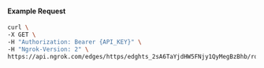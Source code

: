 <!-- Code generated for API Clients. DO NOT EDIT. -->

#### Example Request

```bash
curl \
-X GET \
-H "Authorization: Bearer {API_KEY}" \
-H "Ngrok-Version: 2" \
https://api.ngrok.com/edges/https/edghts_2sA6TaYjdHW5FNjy1QyMegBzBhb/routes/edghtsrt_2sA6TcU4RBegam8oJ8WyCHUgcqj/compression
```
